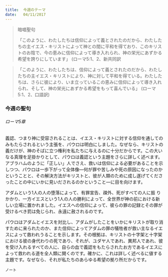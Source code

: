 ```yaml
---
title:  今週のテーマ
date:   04/11/2017
---
```


> <p>暗唱聖句</p>
> 「このように、わたしたちは信仰によって義とされたのだから、わたしたちの主イエス・キリストによって神との間に平和を得ており、このキリストのお陰で、今の恵みに信仰によって導き入れられ、神の栄光にあずかる希望を誇りにしています」 (ローマ5:1、2、新共同訳

> <p></p>
> 「このように、わたしたちは、信仰によって義とされたのだから、わたしたちの主イエス・キリストにより、神に対して平和を得ている。わたしたちは、さらに彼により、いま立っているこの恵みに信仰によって導き入れられ、そして、神の栄光にあずかる希望をもって喜んでいる」 (ローマ5:1、2、口語訳)

### 今週の聖句

###### ローマ5章

義認、つまり神に受容されることは、イエス・キリストに対する信仰を通してのみもたらされるという主張を、パウロは明白にしました。なぜなら、キリストの義だけが、神のそばに立つ権利を私たちに与えるのに十分だからです。この大いなる真理を足掛かりとして、パウロは義認という主題をさらに詳しく述べます。アブラハムのように「正しい」人でさえ、救いは信仰による必要があることを示しつつ、パウロは一歩下がって全体像―何が罪や苦しみや死の原因になったのかということと、その解決方法がキリストと、彼が人類のために成し遂げてくださったことの中にいかに見いだされるのかということ―に目を向けます。

アダムという1人の人の堕落によって、有罪宣告、疎外、死がすべての人に振
りかかり、一方イエスという1人の人の勝利によって、全世界が神の前における新しい立場に置かれました。イエスへの信仰によって、彼らの罪の記録とその罪が受けるべき罰は免じられ、永遠に赦されるのです。

パウロはアダムとイエスを対比し、アダムがしたことをいかにキリストが取り消すために来られたのか、また信仰によってアダムの罪の犠牲者が救い主なるイエスによって救われうることを示します。その根拠は、キリストの十字架と十字架における彼の身代わりの死であり、それが、ユダヤ人であれ、異邦人であれ、彼を受け入れるすべての人に、自らの血で義認をもたらされたお方であるイエスによって救われる道を全人類に開くのです。確かに、これは詳しく述べるに値する主題です。なぜなら、それが私たちのあらゆる希望の拠り所だからです。

`ノート`
